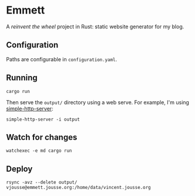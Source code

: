 # Emmett

A _reinvent the wheel_ project in Rust: static website generator for my blog.

## Configuration

Paths are configurable in `configuration.yaml`.

## Running

    cargo run

Then serve the `output/` directory using a web serve. For example, I'm using [simple-http-server](https://github.com/TheWaWaR/simple-http-server):

    simple-http-server -i output

## Watch for changes

    watchexec -e md cargo run

## Deploy

    rsync -avz --delete output/ vjousse@emmett.jousse.org:/home/data/vincent.jousse.org
